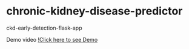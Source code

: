 # chronic-kidney-disease-predictor
ckd-early-detection-flask-app

Demo video
[!Click here to see Demo](https://drive.google.com/file/d/1W85XYz7MRSYwtjMvLVE4TTxcCC1A2OMx/view?usp=sharing)
